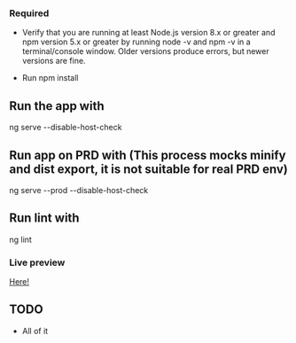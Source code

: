 ### Required

* Verify that you are running at least Node.js version 8.x or greater and npm version 5.x or greater by running node -v and npm -v in a terminal/console window. Older versions produce errors, but newer versions are fine.

* Run npm install

## Run the app with 

ng serve --disable-host-check

## Run app on PRD with (This process mocks minify and dist export, it is not suitable for real PRD env)

ng serve --prod --disable-host-check

## Run lint with

ng lint

### Live preview

[Here!](https://vshop-frontend-jdaza13.c9users.io/)

## TODO

* All of it